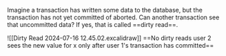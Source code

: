 Imagine a transaction has written some data to the database, but the transaction has not yet committed of aborted. Can another transaction see that uncommitted data? If yes, that is called ==dirty read==.

![[Dirty Read 2024-07-16 12.45.02.excalidraw]]
==No dirty reads user 2 sees the new value for x only after user 1's transaction has committed==
